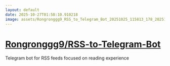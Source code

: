 ```yaml
---
layout: default
date: 2025-10-27T01:58:10.910218
image: assets/Rongronggg9_RSS_to_Telegram_Bot_20251025_115813_178_20251025_224405_d60356--20251026T004501872--cropped.png
---
```


# [Rongronggg9/RSS-to-Telegram-Bot](https://github.com/Rongronggg9/RSS-to-Telegram-Bot/)

Telegram bot for RSS feeds focused on reading experience
